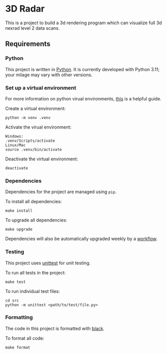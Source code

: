 # 3D Radar

This is a project to build a 3d rendering program which can visualize full 3d nexrad level 2 data scans.

## Requirements

### Python

This project is written in [Python](https://www.python.org/). It is currently developed with Python 3.11; your milage may vary with other versions.

### Set up a virtual environment

For more information on python virual environments, [this](https://realpython.com/python-virtual-environments-a-primer/) is a helpful guide.

Create a virtual environment:
```
python -m venv .venv
```
Activate the virual environment:
```
Windows:
.venv/Scripts/activate
Linux/Mac
source .venv/bin/activate
```
Deactivate the virtual environment:
```
deactivate
```
### Dependencies

Dependencies for the project are managed using `pip`.

To install all dependencies:
```
make install
```

To upgrade all dependencies:
```
make upgrade
```

Dependencies will also be automatically upgraded weekly by a [workflow](https://github.com/jtfedd/3d-radar/actions/workflows/upgrade_deps.yml).

### Testing

This project uses [unittest](https://docs.python.org/3/library/unittest.html) for unit testing.

To run all tests in the project:
```
make test
```

To run individual test files:
```
cd src
python -m unittest <path/to/test/file.py>
```

### Formatting

The code in this project is formatted with [black](https://pypi.org/project/black/#description).

To format all code:
```
make format
```
